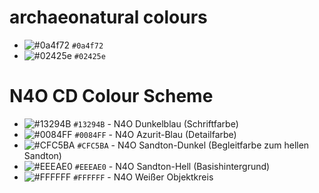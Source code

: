 # archaeonatural colours

* ![#0a4f72](https://placehold.co/15x15/0a4f72/0a4f72.png) `#0a4f72`
* ![#02425e](https://placehold.co/15x15/02425e/02425e.png) `#02425e`

# N4O CD Colour Scheme

* ![#13294B](https://placehold.co/15x15/13294B/13294B.png) `#13294B` - N4O Dunkelblau (Schriftfarbe)
* ![#0084FF](https://placehold.co/15x15/0084FF/0084FF.png) `#0084FF` - N4O Azurit-Blau (Detailfarbe)
* ![#CFC5BA](https://placehold.co/15x15/CFC5BA/CFC5BA.png) `#CFC5BA` - N4O Sandton-Dunkel (Begleitfarbe zum hellen Sandton)
* ![#EEEAE0](https://placehold.co/15x15/EEEAE0/EEEAE0.png) `#EEEAE0` - N4O Sandton-Hell (Basishintergrund)
* ![#FFFFFF](https://placehold.co/15x15/FFFFFF/FFFFFF.png) `#FFFFFF` - N4O Weißer Objektkreis
